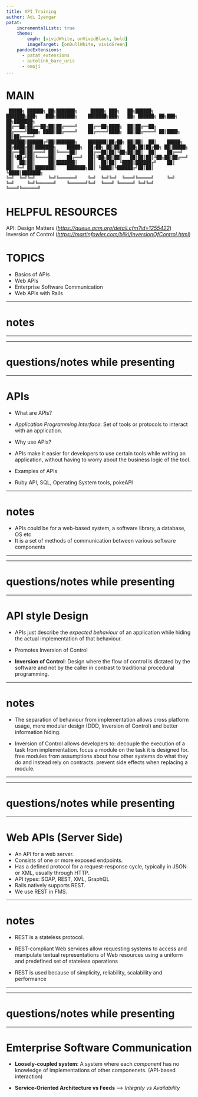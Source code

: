 ```yaml
---
title: API Training
author: Adi Iyengar
patat:
    incrementalLists: true
    theme:
        emph: [vividWhite, onVividBlack, bold]
        imageTarget: [onDullWhite, vividGreen]
    pandocExtensions:
      - patat_extensions
      - autolink_bare_uris
      - emoji
...
```


# MAIN

```
 █████╗ ██████╗ ██╗███████╗     █████╗ ███╗   ██╗██████╗     ███████╗███╗   ███╗███████╗    ███████╗███╗   ██╗ ██████╗ ██╗███╗   ██╗███████╗
██╔══██╗██╔══██╗██║██╔════╝    ██╔══██╗████╗  ██║██╔══██╗    ██╔════╝████╗ ████║██╔════╝    ██╔════╝████╗  ██║██╔════╝ ██║████╗  ██║██╔════╝
███████║██████╔╝██║███████╗    ███████║██╔██╗ ██║██║  ██║    █████╗  ██╔████╔██║███████╗    █████╗  ██╔██╗ ██║██║  ███╗██║██╔██╗ ██║█████╗
██╔══██║██╔═══╝ ██║╚════██║    ██╔══██║██║╚██╗██║██║  ██║    ██╔══╝  ██║╚██╔╝██║╚════██║    ██╔══╝  ██║╚██╗██║██║   ██║██║██║╚██╗██║██╔══╝
██║  ██║██║     ██║███████║    ██║  ██║██║ ╚████║██████╔╝    ██║     ██║ ╚═╝ ██║███████║    ███████╗██║ ╚████║╚██████╔╝██║██║ ╚████║███████╗
╚═╝  ╚═╝╚═╝     ╚═╝╚══════╝    ╚═╝  ╚═╝╚═╝  ╚═══╝╚═════╝     ╚═╝     ╚═╝     ╚═╝╚══════╝    ╚══════╝╚═╝  ╚═══╝ ╚═════╝ ╚═╝╚═╝  ╚═══╝╚══════╝

```

# HELPFUL RESOURCES

API: Design Matters (_https://queue.acm.org/detail.cfm?id=1255422_)
Inversion of Control (_https://martinfowler.com/bliki/InversionOfControl.html_)


# TOPICS

- Basics of APIs
- Web APIs
- Enterprise Software Communication
- Web APIs with Rails


---
# notes

---

---
# questions/notes while presenting

---


# APIs

- What are APIs?
- _Application Programming Interface_:
Set of tools or protocols to interact with an application.

- Why use APIs?
- APIs make it easier for developers to use certain tools while writing an application, without
having to worry about the business logic of the tool.

- Examples of APIs
- Ruby API, SQL, Operating System tools, pokeAPI


---
# notes

- APIs could be for a web-based system, a software library, a database, OS etc
- It is a set of methods of communication between various software components

---

---
# questions/notes while presenting

---


# API style Design

- APIs just describe the _expected behaviour_ of an application while hiding
the actual implementation of that behaviour.

- Promotes Inversion of Control
- __Inversion of Control__:
Design where the flow of control is dictated by the software and not by the
caller in contrast to traditional procedural programming.


---
# notes

- The separation of behaviour from implementation allows cross platform usage,
more modular design (DDD, Inversion of Control) and better information hiding.

- Inversion of Control allows developers to:
decouple the execution of a task from implementation.
focus a module on the task it is designed for.
free modules from assumptions about how other systems do what they do and instead rely on contracts.
prevent side effects when replacing a module.

---

---
# questions/notes while presenting

---


# Web APIs (Server Side)

- An API for a web server.
- Consists of one or more exposed endpoints.
- Has a defined protocol for a request-response cycle, typically in JSON or XML,
usually through HTTP.
- API types: SOAP, REST, XML, GraphQL
- Rails natively supports REST.
- We use REST in FMS.


---
# notes

- REST is a stateless protocol.

- REST-compliant Web services allow requesting systems to access and manipulate
textual representations of Web resources using a uniform and predefined set of
stateless operations

- REST is used because of simplicity, reliability, scalability and performance

---

---
# questions/notes while presenting

---

# Emterprise Software Communication

- __Loosely-coupled system__:
A system where each _component_ has no knowledge of implementations of other
componenets. (API-based interaction)

- __Service-Oriented Architecture vs Feeds__ --> _Integrity vs Availability_


